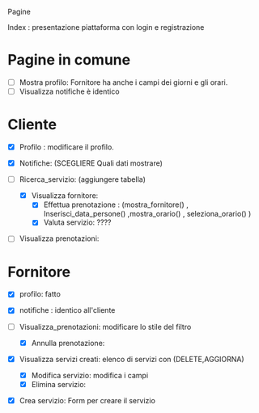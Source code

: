 Pagine

Index :  presentazione piattaforma  con login e registrazione

# Pagine in comune

* [ ] Mostra profilo: Fornitore ha anche i campi dei giorni e gli orari.
* [ ] Visualizza notifiche è identico

# Cliente

* [X] Profilo : modificare il profilo.
* [X] Notifiche:  (SCEGLIERE Quali dati mostrare)
* [ ] Ricerca_servizio: (aggiungere tabella)

  * [X] Visualizza fornitore:
    * [X] Effettua prenotazione : (mostra_fornitore() , Inserisci_data_persone() ,mostra_orario() , seleziona_orario() )
    * [X] Valuta servizio: ????
* [ ] Visualizza prenotazioni:

# Fornitore

* [X] profilo: fatto
* [X] notifiche : identico all'cliente
* [ ] Visualizza_prenotazioni: modificare lo stile del filtro

  * [X] Annulla prenotazione:
* [X] Visualizza servizi creati: elenco di servizi con (DELETE,AGGIORNA)

  * [X] Modifica servizio: modifica i campi
  * [X] Elimina servizio:
* [X] Crea servizio: Form per creare il servizio
